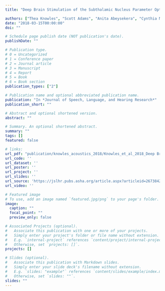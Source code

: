 ```yaml
---
title: "Deep Brain Stimulation of the Subthalamic Nucleus Parameter Optimization for Vowel Acoustics and Speech Intelligibility in Parkinson's Disease"

authors: ["Thea Knowles", "Scott Adams", "Anita Abeysekera", "Cynthia Mancinelli", admin , "Mandar Jog"]
date: "2018-03-15T00:00:00"
doi: ""

# Schedule page publish date (NOT publication's date).
publishDate: ""

# Publication type.
# 0 = Uncategorized
# 1 = Conference paper
# 2 = Journal article
# 3 = Manuscript
# 4 = Report
# 5 = Book
# 6 = Book section
publication_types: ["2"]

# Publication name and optional abbreviated publication name.
publication: "In *Journal of Speech, Language, and Hearing Research*"
publication_short: ""

# Abstract and optional shortened version.
abstract: ""

# Summary. An optional shortened abstract.
summary: ""
tags: []
featured: false

# links:
url_pdf: "publication/knowles_acoustics_2018/Knowles_et_al_2018_Deep Brain Stimulation of the Subthalamic Nucleus Parameter Optimization for.pdf"
url_code: ''
url_dataset: ''
url_poster: ''
url_project: ''
url_slides: ''
url_source: 'https://jslhr.pubs.asha.org/article.aspx?articleid=2673842'
url_video: ''

# Featured image
# To use, add an image named `featured.jpg/png` to your page's folder. 
image:
  caption: ""
  focal_point: ""
  preview_only: false

# Associated Projects (optional).
#   Associate this publication with one or more of your projects.
#   Simply enter your project's folder or file name without extension.
#   E.g. `internal-project` references `content/project/internal-project/index.md`.
#   Otherwise, set `projects: []`.
projects: []

# Slides (optional).
#   Associate this publication with Markdown slides.
#   Simply enter your slide deck's filename without extension.
#   E.g. `slides: "example"` references `content/slides/example/index.md`.
#   Otherwise, set `slides: ""`.
slides: ""
---
```

